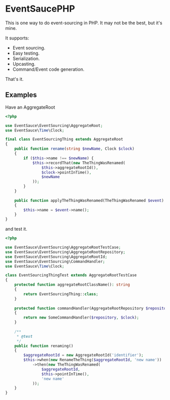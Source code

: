 # EventSaucePHP

This is one way to do event-sourcing in PHP. It may not be the best, but it's mine.

It supports:

* Event sourcing.
* Easy testing.
* Serialization.
* Upcasting.
* Command/Event code generation.

That's it.

## Examples

Have an AggregateRoot

```php
<?php

use EventSauce\EventSourcing\AggregateRoot;
use EventSauce\Time\Clock;

final class EventSourcingThing extends AggregateRoot
{
    public function rename(string $newName, Clock $clock)
    {
        if ($this->name !== $newName) {
            $this->recordThat(new TheThingWasRenamed(
                $this->aggregateRootId(),
                $clock->pointInTime(),
                $newName
            ));
        }
    }
    
    public function applyTheThingWasRenamed(TheThingWasRenamed $event)
    {
        $this->name = $event->name();
    }
}
```

and test it.

```php
<?php

use EventSauce\EventSourcing\AggregateRootTestCase;
use EventSauce\EventSourcing\AggregateRootRepository;
use EventSauce\EventSourcing\AggregateRootId;
use EventSauce\EventSourcing\CommandHandler;
use EventSauce\Time\Clock;

class EventSourcingThingTest extends AggregateRootTestCase
{
    protected function aggregateRootClassName(): string
    {
        return EventSourcingThing::class;
    }
    
    protected function commandHandler(AggregateRootRepository $repository, Clock $clock): CommandHandler
    {
        return new SomeCommandHandler($repository, $clock);
    }
    
    /**
     * @test
     */
    public function renaming()
    {
        $aggregateRootId = new AggregateRootId('identifier');
        $this->when(new RenameTheThing($aggregateRootId, 'new name'))
            ->then(new TheThingWasRenamed(
                $aggregateRootId,
                $this->pointInTime(),
                'new name'
            ));
    } 
}
```